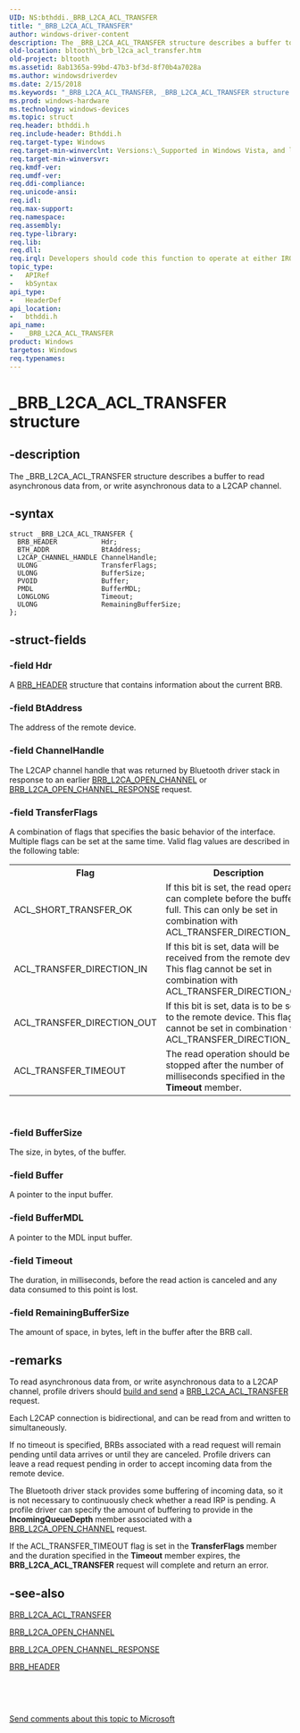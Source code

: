 ```yaml
---
UID: NS:bthddi._BRB_L2CA_ACL_TRANSFER
title: "_BRB_L2CA_ACL_TRANSFER"
author: windows-driver-content
description: The _BRB_L2CA_ACL_TRANSFER structure describes a buffer to read asynchronous data from, or write asynchronous data to a L2CAP channel.
old-location: bltooth\_brb_l2ca_acl_transfer.htm
old-project: bltooth
ms.assetid: 8ab1365a-99bd-47b3-bf3d-8f70b4a7028a
ms.author: windowsdriverdev
ms.date: 2/15/2018
ms.keywords: "_BRB_L2CA_ACL_TRANSFER, _BRB_L2CA_ACL_TRANSFER structure [Bluetooth Devices], bltooth._brb_l2ca_acl_transfer, bth_structs_5dfd1186-d8a1-4ec5-9ce8-028d462fcb21.xml, bthddi/_BRB_L2CA_ACL_TRANSFER"
ms.prod: windows-hardware
ms.technology: windows-devices
ms.topic: struct
req.header: bthddi.h
req.include-header: Bthddi.h
req.target-type: Windows
req.target-min-winverclnt: Versions:\_Supported in Windows Vista, and later.
req.target-min-winversvr: 
req.kmdf-ver: 
req.umdf-ver: 
req.ddi-compliance: 
req.unicode-ansi: 
req.idl: 
req.max-support: 
req.namespace: 
req.assembly: 
req.type-library: 
req.lib: 
req.dll: 
req.irql: Developers should code this function to operate at either IRQL = DISPATCH_LEVEL (if the callback   function does not access paged memory), or IRQL = PASSIVE_LEVEL (if the callback function must access   paged memory)
topic_type:
-	APIRef
-	kbSyntax
api_type:
-	HeaderDef
api_location:
-	bthddi.h
api_name:
-	_BRB_L2CA_ACL_TRANSFER
product: Windows
targetos: Windows
req.typenames: 
---
```


# _BRB_L2CA_ACL_TRANSFER structure


## -description


The _BRB_L2CA_ACL_TRANSFER structure describes a buffer to read asynchronous data from, or write
  asynchronous data to a L2CAP channel.


## -syntax


````
struct _BRB_L2CA_ACL_TRANSFER {
  BRB_HEADER           Hdr;
  BTH_ADDR             BtAddress;
  L2CAP_CHANNEL_HANDLE ChannelHandle;
  ULONG                TransferFlags;
  ULONG                BufferSize;
  PVOID                Buffer;
  PMDL                 BufferMDL;
  LONGLONG             Timeout;
  ULONG                RemainingBufferSize;
};
````


## -struct-fields




### -field Hdr

A 
     <a href="..\bthddi\ns-bthddi-_brb_header.md">BRB_HEADER</a> structure that contains information
     about the current BRB.


### -field BtAddress

The address of the remote device.


### -field ChannelHandle

The L2CAP channel handle that was returned by Bluetooth driver stack in response to an earlier 
     <a href="https://msdn.microsoft.com/library/windows/hardware/ff536615">BRB_L2CA_OPEN_CHANNEL</a> or 
     <a href="https://msdn.microsoft.com/en-us/library/windows/hardware/ff536616">
     BRB_L2CA_OPEN_CHANNEL_RESPONSE</a> request.


### -field TransferFlags

A combination of flags that specifies the basic behavior of the interface. Multiple flags can be
     set at the same time. Valid flag values are described in the following table:
     

<table>
<tr>
<th>Flag</th>
<th>Description</th>
</tr>
<tr>
<td>
ACL_SHORT_TRANSFER_OK

</td>
<td>
If this bit is set, the read operation can complete before the buffer is full. This can only be
        set in combination with ACL_TRANSFER_DIRECTION_IN.

</td>
</tr>
<tr>
<td>
ACL_TRANSFER_DIRECTION_IN

</td>
<td>
If this bit is set, data will be received from the remote device. This flag cannot be set in
        combination with ACL_TRANSFER_DIRECTION_OUT.

</td>
</tr>
<tr>
<td>
ACL_TRANSFER_DIRECTION_OUT

</td>
<td>
If this bit is set, data is to be sent to the remote device. This flag cannot be set in
        combination with ACL_TRANSFER_DIRECTION_IN.

</td>
</tr>
<tr>
<td>
ACL_TRANSFER_TIMEOUT

</td>
<td>
The read operation should be stopped after the number of milliseconds specified in the 
        <b>Timeout</b> member.

</td>
</tr>
</table>
 


### -field BufferSize

The size, in bytes, of the buffer.


### -field Buffer

A pointer to the input buffer.


### -field BufferMDL

A pointer to the MDL input buffer.


### -field Timeout

The duration, in milliseconds, before the read action is canceled and any data consumed to this
     point is lost.


### -field RemainingBufferSize

The amount of space, in bytes, left in the buffer after the BRB call.


## -remarks



To read asynchronous data from, or write asynchronous data to a L2CAP channel, profile drivers should 
    <a href="https://msdn.microsoft.com/53a692e7-9c71-4dca-9331-32ac97b94179">build and send</a> a 
    <a href="https://msdn.microsoft.com/library/windows/hardware/ff536613">BRB_L2CA_ACL_TRANSFER</a> request.

Each L2CAP connection is bidirectional, and can be read from and written to simultaneously.

If no timeout is specified, BRBs associated with a read request will remain pending until data arrives
    or until they are canceled. Profile drivers can leave a read request pending in order to accept incoming
    data from the remote device.

The Bluetooth driver stack provides some buffering of incoming data, so it is not necessary to
    continuously check whether a read IRP is pending. A profile driver can specify the amount of buffering to
    provide in the 
    <b>IncomingQueueDepth</b> member associated with a 
    <a href="https://msdn.microsoft.com/library/windows/hardware/ff536615">BRB_L2CA_OPEN_CHANNEL</a> request.

If the ACL_TRANSFER_TIMEOUT flag is set in the 
    <b>TransferFlags</b> member and the duration specified in the 
    <b>Timeout</b> member expires, the <b>BRB_L2CA_ACL_TRANSFER</b> request will complete and return an error.




## -see-also

<a href="https://msdn.microsoft.com/library/windows/hardware/ff536613">BRB_L2CA_ACL_TRANSFER</a>



<a href="https://msdn.microsoft.com/library/windows/hardware/ff536615">BRB_L2CA_OPEN_CHANNEL</a>



<a href="https://msdn.microsoft.com/en-us/library/windows/hardware/ff536616">
   BRB_L2CA_OPEN_CHANNEL_RESPONSE</a>



<a href="..\bthddi\ns-bthddi-_brb_header.md">BRB_HEADER</a>



 

 

<a href="mailto:wsddocfb@microsoft.com?subject=Documentation%20feedback [bltooth\bltooth]:%20_BRB_L2CA_ACL_TRANSFER structure%20 RELEASE:%20(2/15/2018)&amp;body=%0A%0APRIVACY STATEMENT%0A%0AWe use your feedback to improve the documentation. We don't use your email address for any other purpose, and we'll remove your email address from our system after the issue that you're reporting is fixed. While we're working to fix this issue, we might send you an email message to ask for more info. Later, we might also send you an email message to let you know that we've addressed your feedback.%0A%0AFor more info about Microsoft's privacy policy, see http://privacy.microsoft.com/en-us/default.aspx." title="Send comments about this topic to Microsoft">Send comments about this topic to Microsoft</a>

